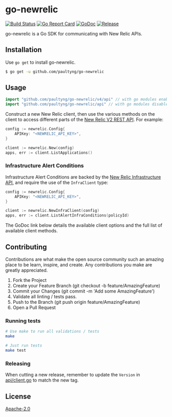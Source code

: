 # go-newrelic

[![Build Status](https://travis-ci.org/paultyng/go-newrelic.png?branch=master)](https://travis-ci.org/paultyng/go-newrelic)
[![Go Report Card](https://goreportcard.com/badge/github.com/paultyng/go-newrelic?style=flat-square)](https://goreportcard.com/report/github.com/paultyng/go-newrelic)
[![GoDoc](https://godoc.org/github.com/paultyng/go-newrelic?status.svg)](https://godoc.org/github.com/paultyng/go-newrelic)
[![Release](https://img.shields.io/github/release/paultyng/go-newrelic.svg?style=flat-square)](https://github.com/paultyng/go-newrelic/releases/latest)

go-newrelic is a Go SDK for communicating with New Relic APIs.

## Installation

Use `go get` to install go-newrelic.

```bash
$ go get -u github.com/paultyng/go-newrelic
```

## Usage

```go
import "github.com/paultyng/go-newrelic/v4/api"	// with go modules enabled (GO111MODULE=on or outside GOPATH)
import "github.com/paultyng/go-newrelic/api" // with go modules disabled
```

Construct a new New Relic client, then use the various methods on the client to access different parts of the [New Relic V2 REST API](https://docs.newrelic.com/docs/apis/rest-api-v2). For example:

```go
config := newrelic.Config{
	APIKey: "<NEWRELIC_API_KEY>",
}

client := newrelic.New(config)
apps, err := client.ListApplications()
```

### Infrastructure Alert Conditions

Infrastructure Alert Conditions are backed by the [New Relic Infrastructure API](https://docs.newrelic.com/docs/infrastructure/new-relic-infrastructure/infrastructure-alert-conditions/rest-api-calls-new-relic-infrastructure-alerts), and require the use of the `InfraClient` type:

```go
config := newrelic.Config{
	APIKey: "<NEWRELIC_API_KEY>",
}

client := newrelic.NewInfraClient(config)
apps, err := client.ListAlertInfraConditions(policyId)
```

The GoDoc link below details the available client options and the full list of available client methods.

## Contributing
Contributions are what make the open source community such an amazing place to be learn, inspire, and create. Any contributions you make are greatly appreciated.

1. Fork the Project
1. Create your Feature Branch (git checkout -b feature/AmazingFeature)
1. Commit your Changes (git commit -m 'Add some AmazingFeature')
1. Validate all linting / tests pass.
1. Push to the Branch (git push origin feature/AmazingFeature)
1. Open a Pull Request

### Running tests

```bash
# Use make to run all validations / tests
make

# Just run tests
make test
```

### Releasing

When cutting a new release, remember to update the `Version` in [api/client.go](api/client.go) to match the new tag.

## License
[Apache-2.0](LICENSE)

